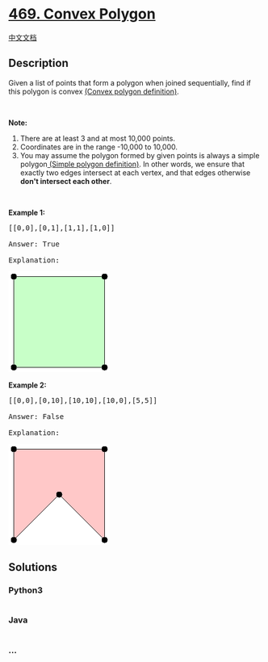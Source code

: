 # [469. Convex Polygon](https://leetcode.com/problems/convex-polygon)

[中文文档](/solution/0400-0499/0469.Convex%20Polygon/README.md)

## Description

<p>Given a list of points that form a polygon when joined sequentially, find if this polygon is convex <a href="https://en.wikipedia.org/wiki/Convex_polygon" target="_blank">(Convex polygon definition)</a>.</p>

<p> </p>

<p><b>Note:</b></p>

<ol>
	<li>There are at least 3 and at most 10,000 points.</li>
	<li>Coordinates are in the range -10,000 to 10,000.</li>
	<li>You may assume the polygon formed by given points is always a simple polygon<a href="https://en.wikipedia.org/wiki/Simple_polygon" target="_blank"> (Simple polygon definition)</a>. In other words, we ensure that exactly two edges intersect at each vertex, and that edges otherwise <b>don't intersect each other</b>.</li>
</ol>

<p> </p>

<p><b>Example 1:</b></p>

<pre>
[[0,0],[0,1],[1,1],[1,0]]

Answer: True

Explanation:
</pre>

![](./images/polygon_convex.png)

<p><b>Example 2:</b></p>

<pre>
[[0,0],[0,10],[10,10],[10,0],[5,5]]

Answer: False

Explanation:</pre>

![](./images/polygon_not_convex.png)

## Solutions

<!-- tabs:start -->

### **Python3**

```python

```

### **Java**

```java

```

### **...**

```

```

<!-- tabs:end -->

